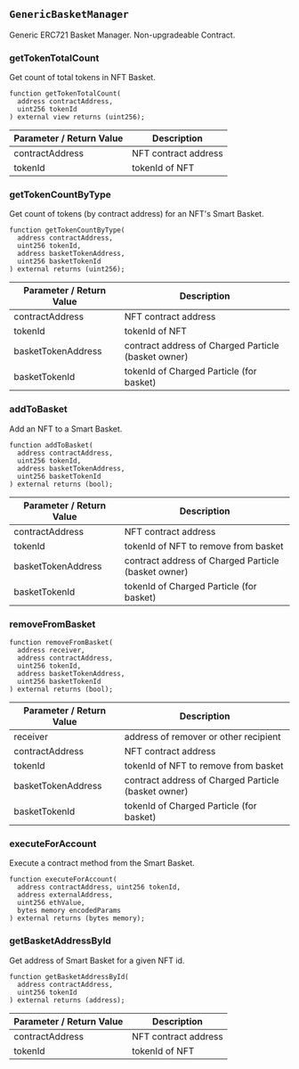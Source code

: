 ## `GenericBasketManager`

Generic ERC721 Basket Manager. Non-upgradeable Contract.


### getTokenTotalCount

Get count of total tokens in NFT Basket.

```
function getTokenTotalCount(
  address contractAddress, 
  uint256 tokenId
) external view returns (uint256);
```

| Parameter / Return Value | Description |
|--------------------------| ------------ |
| contractAddress | NFT contract address |
| tokenId | tokenId of NFT |

### getTokenCountByType

Get count of tokens (by contract address) for an NFT's Smart Basket.

```
function getTokenCountByType(
  address contractAddress, 
  uint256 tokenId, 
  address basketTokenAddress, 
  uint256 basketTokenId
) external returns (uint256);
```

| Parameter / Return Value | Description |
|--------------------------| ------------ |
| contractAddress | NFT contract address |
| tokenId | tokenId of NFT |
| basketTokenAddress | contract address of Charged Particle (basket owner) | 
| basketTokenId | tokenId of Charged Particle (for basket) |

### addToBasket

Add an NFT to a Smart Basket.

```
function addToBasket(
  address contractAddress, 
  uint256 tokenId, 
  address basketTokenAddress, 
  uint256 basketTokenId
) external returns (bool);
```


| Parameter / Return Value | Description |
|--------------------------| ------------ |
| contractAddress | NFT contract address |
| tokenId | tokenId of NFT to remove from basket |
| basketTokenAddress | contract address of Charged Particle (basket owner) | 
| basketTokenId | tokenId of Charged Particle (for basket) |


### removeFromBasket

```
function removeFromBasket(
  address receiver, 
  address contractAddress, 
  uint256 tokenId, 
  address basketTokenAddress, 
  uint256 basketTokenId
) external returns (bool);
```

| Parameter / Return Value | Description |
|--------------------------| ------------ |
| receiver | address of remover or other recipient |
| contractAddress | NFT contract address |
| tokenId | tokenId of NFT to remove from basket |
| basketTokenAddress | contract address of Charged Particle (basket owner) | 
| basketTokenId | tokenId of Charged Particle (for basket) |


### executeForAccount

Execute a contract method from the Smart Basket.

```
function executeForAccount(
  address contractAddress, uint256 tokenId, 
  address externalAddress, 
  uint256 ethValue, 
  bytes memory encodedParams
) external returns (bytes memory);
```  

### getBasketAddressById

Get address of Smart Basket for a given NFT id.

```
function getBasketAddressById(
  address contractAddress, 
  uint256 tokenId
) external returns (address);
```

| Parameter / Return Value | Description |
|--------------------------| ------------ |
| contractAddress | NFT contract address |
| tokenId | tokenId of NFT |
